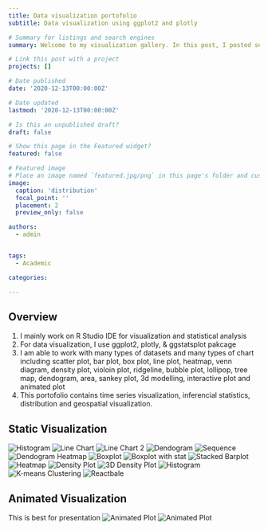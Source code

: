 ```yaml
---
title: Data visualization portofolio 
subtitle: Data visualization using ggplot2 and plotly

# Summary for listings and search engines
summary: Welcome to my visualization gallery. In this post, I posted several visualization that i created during my undergraduate study. 

# Link this post with a project
projects: []

# Date published
date: '2020-12-13T00:00:00Z'

# Date updated
lastmod: '2020-12-13T00:00:00Z'

# Is this an unpublished draft?
draft: false

# Show this page in the Featured widget?
featured: false

# Featured image
# Place an image named `featured.jpg/png` in this page's folder and customize its options here.
image:
  caption: 'distribution'
  focal_point: ''
  placement: 2
  preview_only: false

authors:
  - admin


tags:
  - Academic

categories:

---
```


## Overview

1. I mainly work on R Studio IDE for visualization and statistical analysis
2. For data visualization, I use ggplot2, plotly, & ggstatsplot pakcage
3. I am able to work with many types of datasets and many types of chart including scatter plot, bar plot, box plot, line plot, heatmap, venn diagram, density plot, violoin plot, ridgeline, bubble plot, lollipop, tree map, dendogram, area, sankey plot, 3d modelling, interactive plot and animated plot
4. This portofolio contains time series visualization, inferencial statistics, distribution and geospatial visualization. 


## Static Visualization

![Histogram](/histogram.jpeg 'Histogram')
![Line Chart](/lineplot.png 'Line Chart')
![Line Chart 2](/lineplot2.jpeg 'Line Chart 2')
![Dendogram](/dendogram.png 'Dendogram')
![Sequence](/sequence.png 'Dendogram Sequence Analysis')
![Dendogram Heatmap](/dendogramheat.jpeg 'Dendogram with Heatmap')
![Boxplot](/boxplot.jpeg 'Boxplot')
![Boxplot with stat](/boxplotstat.jpeg 'Boxplot with stat')
![Stacked Barplot](/stackedbarplot.png 'Stacked Barplot')
![Heatmap](/heatmap.jpeg 'Heatmap')
![Density Plot](/density.png 'Density Plot')
![3D Density Plot](/density3d.jpeg '3D Density Plot')
![Histogram](/histogram.jpeg 'Histogram')
![K-means Clustering](/kmeans.jpeg 'Clustering')
![Reactbale](/table.png 'Reactable')

## Animated Visualization
This is best for presentation
![Animated Plot](/animasi.png)
![Animated Plot](/animasi3.gif)

